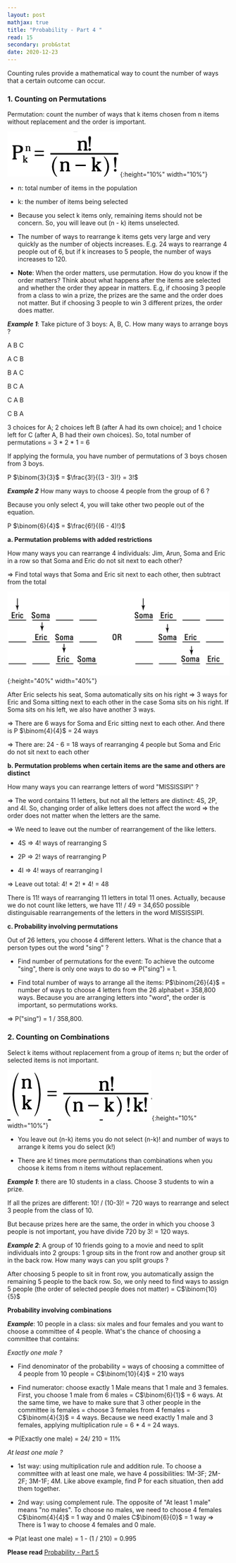 ```yaml
---
layout: post
mathjax: true
title: "Probability - Part 4 "
read: 15
secondary: prob&stat
date: 2020-12-23
---
```


Counting rules provide a mathematical way to count the number of ways that a certain outcome can occur.

### 1. Counting on Permutations

Permutation: count the number of ways that k items chosen from n items without replacement and the order is important. 

![](/sources/prob4-1.png){:height="10%" width="10%"}

+ n: total number of items in the population

+ k: the number of items being selected

+ Because you select k items only, remaining items should not be concern. So, you will leave out (n - k) items unselected.

+ The number of ways to rearrange k items gets very large and very quickly as the number of objects increases. E.g. 24 ways to rearrange 4 people out of 6, but if k increases to 5 people, the number of ways increases to 120. 

+ **Note**: When the order matters, use permutation. How do you know if the order matters? Think about what happens after the items are selected and whether the order they appear in matters. E.g, if choosing 3 people from a class to win a prize, the prizes are the same and the order does not matter. But if choosing 3 people to win 3 different prizes, the order does matter.

***Example 1***: Take picture of 3 boys: A, B, C. How many ways to arrange boys ?

A   B   C

A   C   B

B   A   C

B   C   A

C   A   B

C   B   A

3 choices for A; 2 choices left B (after A had its own choice); and 1 choice left for C (after A, B had their own choices). So, total number of permutations = 3 * 2 * 1 = 6

If applying the formula, you have number of permutations of 3 boys chosen from 3 boys.

P $\binom{3}{3}$ = $\frac{3!}{(3 - 3)!} = 3!$

***Example 2*** How many ways to choose 4 people from the group of 6 ? 

Because you only select 4, you will take other two people out of the equation. 

P $\binom{6}{4}$ = $\frac{6!}{(6 - 4)!}$


**a. Permutation problems with added restrictions**

How many ways you can rearrange 4 individuals: Jim, Arun, Soma and Eric in a row so that Soma and Eric do not sit next to each other? 

=> Find total ways that Soma and Eric sit next to each other, then subtract from the total

![](/sources/prob4-2.png){:height="40%" width="40%"}

After Eric selects his seat, Soma automatically sits on his right => 3 ways for Eric and Soma sitting next to each other in the case Soma sits on his right. If Soma sits on his left, we also have another 3 ways.

=> There are 6 ways for Soma and Eric sitting next to each other. And there is P $\binom{4}{4}$ = 24 ways 

=> There are: 24 - 6 = 18 ways of rearranging 4 people but Soma and Eric do not sit next to each other

**b. Permutation problems when certain items are the same and others are distinct**

How many ways you can rearrange letters of word "MISSISSIPI" ?

=> The word contains 11 letters, but not all the letters are distinct: 4S, 2P, and 4I. So, changing order of alike letters does not affect the word => the order does not matter when the letters are the same. 

=> We need to leave out the number of rearrangement of the like letters.

+ 4S => 4! ways of rearranging S

+ 2P => 2! ways of rearranging P

+ 4I => 4! ways of rearranging I

=> Leave out total: 4! * 2! * 4! = 48

There is 11! ways of rearranging 11 letters in total 11 ones. Actually, because we do not count like letters, we have 11! / 49 = 34,650 possible distinguisable rearrangements of the letters in the word MISSISSIPI.

**c. Probability involving permutations**

Out of 26 letters, you choose 4 different letters. What is the chance that a person types out the word "sing" ? 

+ Find number of permutations for the event: To achieve the outcome "sing", there is only one ways to do so => P("sing") = 1. 

+ Find total number of ways to arrange all the items: P$\binom{26}{4}$ = number of ways to choose 4 letters from the 26 alphabet = 358,800 ways. Because you are arranging letters into "word", the order is important, so permutations works.

=> P("sing") = 1 / 358,800. 

### 2. Counting on Combinations

Select k items without replacement from a group of items n; but the order of selected items is not important. 

![](/sources/prob4-3.png){:height="10%" width="10%"}

+ You leave out (n-k) items you do not select (n-k)! and number of ways to arrange k items you do select (k!)

+ There are k! times more permutations than combinations when you choose k items from n items without replacement.

***Example 1***: there are 10 students in a class. Choose 3 students to win a prize.

If all the prizes are different: 10! / (10-3)! = 720 ways to rearrange and select 3 people from the class of 10. 

But because prizes here are the same, the order in which you choose 3 people is not important, you have divide 720 by 3! = 120 ways.

***Example 2***: A group of 10 friends going to a movie and need to split individuals into 2 groups: 1 group sits in the front row and another group sit in the back row. How many ways can you split groups ?

After choosing 5 people to sit in front row, you automatically assign the remaining 5 people to the back row. So, we only need to find ways to assign 5 people (the order of selected people does not matter) = C$\binom{10}{5}$ 

**Probability involving combinations**

***Example***: 10 people in a class: six males and four females and you want to choose a committee of 4 people. What's the chance of choosing a committee that contains:

*Exactly one male ?*

+ Find denominator of the probability = ways of choosing a committee of 4 people from 10 people = C$\binom{10}{4}$ = 210 ways

+ Find numerator: choose exactly 1 Male means that 1 male and 3 females. First, you choose 1 male from 6 males = C$\binom{6}{1}$ = 6 ways. At the same time, we have to make sure that 3 other people in the committee is females = choose 3 females from 4 females = C$\binom{4}{3}$ = 4 ways. Because we need exactly 1 male and 3 females, applying multiplication rule = 6 * 4 = 24 ways. 

=> P(Exactly one male) = 24/ 210 = 11%

*At least one male ?*

+ 1st way: using multiplication rule and addition rule. To choose a committee with at least one male, we have 4 possibilities: 1M-3F; 2M-2F; 3M-1F; 4M. Like above example, find P for each situation, then add them together. 

+ 2nd way: using complement rule. The opposite of "At least 1 male" means "no males". To choose no males, we need to choose 4 females C$\binom{4}{4}$ = 1 way and 0 males C$\binom{6}{0}$ = 1 way => There is 1 way to choose 4 females and 0 male. 

=> P(at least one male) = 1 - (1 / 210) = 0.995

**Please read** [Probability - Part 5](https://lytranp.github.io/notes/prob5)